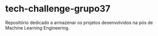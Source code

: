 # tech-challenge-grupo37
Repositório dedicado a armazenar os projetos desenvolvidos na pós de Machine Learning Engineering.
